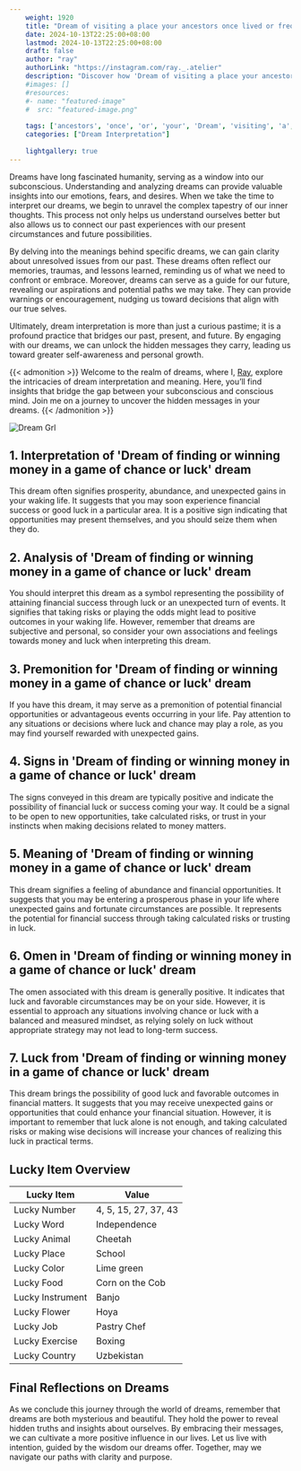 ```yaml
---
    weight: 1920
    title: "Dream of visiting a place your ancestors once lived or frequented."  # Assuming 'title' column exists
    date: 2024-10-13T22:25:00+08:00
    lastmod: 2024-10-13T22:25:00+08:00
    draft: false
    author: "ray"
    authorLink: "https://instagram.com/ray._.atelier"
    description: "Discover how 'Dream of visiting a place your ancestors once lived or frequented.' can interpret your future and uncover its significant meanings in your life."
    #images: []
    #resources:
    #- name: "featured-image"
    #  src: "featured-image.png"
    
    tags: ['ancestors', 'once', 'or', 'your', 'Dream', 'visiting', 'a', 'lived', 'frequented.', 'place', 'of']
    categories: ["Dream Interpretation"]
    
    lightgallery: true
---
```

    
Dreams have long fascinated humanity, serving as a window into our subconscious. Understanding and analyzing dreams can provide valuable insights into our emotions, fears, and desires. When we take the time to interpret our dreams, we begin to unravel the complex tapestry of our inner thoughts. This process not only helps us understand ourselves better but also allows us to connect our past experiences with our present circumstances and future possibilities.

By delving into the meanings behind specific dreams, we can gain clarity about unresolved issues from our past. These dreams often reflect our memories, traumas, and lessons learned, reminding us of what we need to confront or embrace. Moreover, dreams can serve as a guide for our future, revealing our aspirations and potential paths we may take. They can provide warnings or encouragement, nudging us toward decisions that align with our true selves.

Ultimately, dream interpretation is more than just a curious pastime; it is a profound practice that bridges our past, present, and future. By engaging with our dreams, we can unlock the hidden messages they carry, leading us toward greater self-awareness and personal growth.

{{< admonition >}}
Welcome to the realm of dreams, where I, [Ray](https://instagram.com/ray._.atelier), explore the intricacies of dream interpretation and meaning. Here, you’ll find insights that bridge the gap between your subconscious and conscious mind. Join me on a journey to uncover the hidden messages in your dreams.
{{< /admonition >}}

![Dream Grl](https://cdn.pixabay.com/photo/2017/11/02/03/35/gothic-2910057_1280.jpg "Dream Grl")

## 1. Interpretation of 'Dream of finding or winning money in a game of chance or luck' dream
 This dream often signifies prosperity, abundance, and unexpected gains in your waking life. It suggests that you may soon experience financial success or good luck in a particular area. It is a positive sign indicating that opportunities may present themselves, and you should seize them when they do.

## 2. Analysis of 'Dream of finding or winning money in a game of chance or luck' dream
 You should interpret this dream as a symbol representing the possibility of attaining financial success through luck or an unexpected turn of events. It signifies that taking risks or playing the odds might lead to positive outcomes in your waking life. However, remember that dreams are subjective and personal, so consider your own associations and feelings towards money and luck when interpreting this dream.

## 3. Premonition for 'Dream of finding or winning money in a game of chance or luck' dream
 If you have this dream, it may serve as a premonition of potential financial opportunities or advantageous events occurring in your life. Pay attention to any situations or decisions where luck and chance may play a role, as you may find yourself rewarded with unexpected gains.

## 4. Signs in 'Dream of finding or winning money in a game of chance or luck' dream
 The signs conveyed in this dream are typically positive and indicate the possibility of financial luck or success coming your way. It could be a signal to be open to new opportunities, take calculated risks, or trust in your instincts when making decisions related to money matters.

## 5. Meaning of 'Dream of finding or winning money in a game of chance or luck' dream
 This dream signifies a feeling of abundance and financial opportunities. It suggests that you may be entering a prosperous phase in your life where unexpected gains and fortunate circumstances are possible. It represents the potential for financial success through taking calculated risks or trusting in luck.

## 6. Omen in 'Dream of finding or winning money in a game of chance or luck' dream
 The omen associated with this dream is generally positive. It indicates that luck and favorable circumstances may be on your side. However, it is essential to approach any situations involving chance or luck with a balanced and measured mindset, as relying solely on luck without appropriate strategy may not lead to long-term success.

## 7. Luck from 'Dream of finding or winning money in a game of chance or luck' dream
 This dream brings the possibility of good luck and favorable outcomes in financial matters. It suggests that you may receive unexpected gains or opportunities that could enhance your financial situation. However, it is important to remember that luck alone is not enough, and taking calculated risks or making wise decisions will increase your chances of realizing this luck in practical terms.

## Lucky Item Overview
| Lucky Item          | Value              |
|---------------|--------------------|
| Lucky Number        | 4, 5, 15, 27, 37, 43  |
| Lucky Word          | Independence |
| Lucky Animal        | Cheetah |
| Lucky Place         | School     |
| Lucky Color         | Lime green     |
| Lucky Food          | Corn on the Cob      |
| Lucky Instrument    | Banjo |
| Lucky Flower        | Hoya    |
| Lucky Job           | Pastry Chef       |
| Lucky Exercise      | Boxing  |
| Lucky Country       | Uzbekistan    |


##  Final Reflections on Dreams

As we conclude this journey through the world of dreams, remember that dreams are both mysterious and beautiful. They hold the power to reveal hidden truths and insights about ourselves. By embracing their messages, we can cultivate a more positive influence in our lives. Let us live with intention, guided by the wisdom our dreams offer. Together, may we navigate our paths with clarity and purpose.
